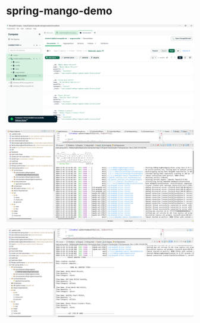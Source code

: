 # spring-mango-demo

![alt text](https://github.com/vaquarkhan/spring-mango-demo/blob/main/mangodb-campus.png)


![alt text](https://github.com/vaquarkhan/spring-mango-demo/blob/main/springboot.png)


![alt text](https://github.com/vaquarkhan/spring-mango-demo/blob/main/springboot1.png)

